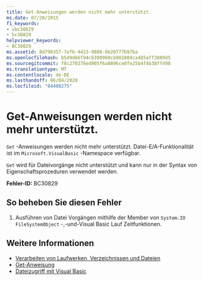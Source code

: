 ```yaml
---
title: Get-Anweisungen werden nicht mehr unterstützt.
ms.date: 07/20/2015
f1_keywords:
- vbc30829
- bc30829
helpviewer_keywords:
- BC30829
ms.assetid: 8d798357-7efb-4423-9808-8b20777b97ba
ms.openlocfilehash: b549d66f94cb390960cb98188dca485aff3809d5
ms.sourcegitcommit: f8c270376ed905f6a8896ce0fe25b4f4b38ff498
ms.translationtype: MT
ms.contentlocale: de-DE
ms.lasthandoff: 06/04/2020
ms.locfileid: "84408275"
---
```

# <a name="get-statements-are-no-longer-supported"></a>Get-Anweisungen werden nicht mehr unterstützt.
`Get` -Anweisungen werden nicht mehr unterstützt. Datei-E/A-Funktionalität ist im `Microsoft.VisualBasic` -Namespace verfügbar.  
  
 `Get` wird für Dateivorgänge nicht unterstützt und kann nur in der Syntax von Eigenschaftsprozeduren verwendet werden.  
  
 **Fehler-ID:** BC30829  
  
## <a name="to-correct-this-error"></a>So beheben Sie diesen Fehler  
  
1. Ausführen von Datei Vorgängen mithilfe der Member von `System.IO` `FileSystemObject` -,-und-Visual Basic Lauf Zeitfunktionen.  
  
## <a name="see-also"></a>Weitere Informationen

- [Verarbeiten von Laufwerken, Verzeichnissen und Dateien](../developing-apps/programming/drives-directories-files/index.md)
- [Get-Anweisung](../language-reference/statements/get-statement.md)
- [Dateizugriff mit Visual Basic](../developing-apps/programming/drives-directories-files/file-access.md)
